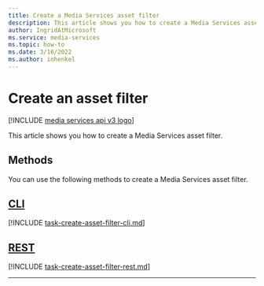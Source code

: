 ```yaml
---
title: Create a Media Services asset filter
description: This article shows you how to create a Media Services asset filter.
author: IngridAtMicrosoft
ms.service: media-services
ms.topic: how-to
ms.date: 3/16/2022
ms.author: inhenkel
---
```


# Create an asset filter

[!INCLUDE [media services api v3 logo](./includes/v3-hr.md)]

This article shows you how to create a Media Services asset filter.

<!-- NOTE: The following are in the includes folder and are reused in other How To articles. All task based content should be in the includes folder with the task- prefix prepended to the file name. -->

## Methods

You can use the following methods to create a Media Services asset filter.

## [CLI](#tab/cli/)

[!INCLUDE [task-create-asset-filter-cli.md](./includes/task-create-asset-filter-cli.md)]

## [REST](#tab/rest/)

[!INCLUDE [task-create-asset-filter-rest.md](./includes/task-create-asset-filter-rest.md)]

---
